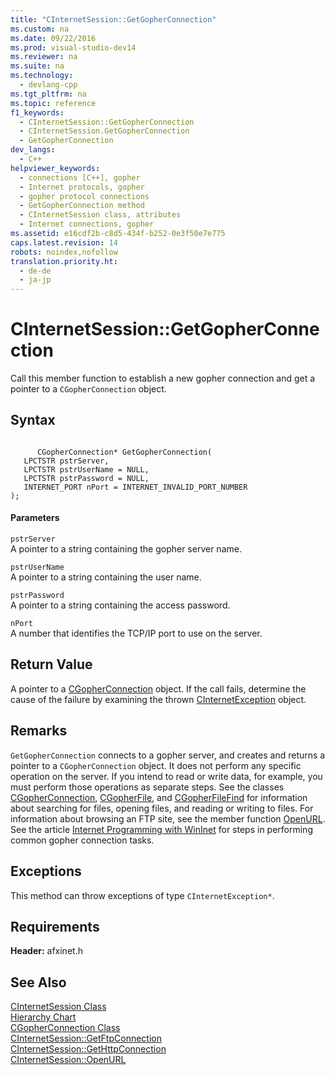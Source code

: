 ```yaml
---
title: "CInternetSession::GetGopherConnection"
ms.custom: na
ms.date: 09/22/2016
ms.prod: visual-studio-dev14
ms.reviewer: na
ms.suite: na
ms.technology: 
  - devlang-cpp
ms.tgt_pltfrm: na
ms.topic: reference
f1_keywords: 
  - CInternetSession::GetGopherConnection
  - CInternetSession.GetGopherConnection
  - GetGopherConnection
dev_langs: 
  - C++
helpviewer_keywords: 
  - connections [C++], gopher
  - Internet protocols, gopher
  - gopher protocol connections
  - GetGopherConnection method
  - CInternetSession class, attributes
  - Internet connections, gopher
ms.assetid: e16cdf2b-c8d5-434f-b252-0e3f50e7e775
caps.latest.revision: 14
robots: noindex,nofollow
translation.priority.ht: 
  - de-de
  - ja-jp
---
```

# CInternetSession::GetGopherConnection
Call this member function to establish a new gopher connection and get a pointer to a `CGopherConnection` object.  
  
## Syntax  
  
```  
  
      CGopherConnection* GetGopherConnection(  
   LPCTSTR pstrServer,  
   LPCTSTR pstrUserName = NULL,  
   LPCTSTR pstrPassword = NULL,  
   INTERNET_PORT nPort = INTERNET_INVALID_PORT_NUMBER   
);  
```  
  
#### Parameters  
 `pstrServer`  
 A pointer to a string containing the gopher server name.  
  
 `pstrUserName`  
 A pointer to a string containing the user name.  
  
 `pstrPassword`  
 A pointer to a string containing the access password.  
  
 `nPort`  
 A number that identifies the TCP/IP port to use on the server.  
  
## Return Value  
 A pointer to a [CGopherConnection](../vs140/cgopherconnection-class.md) object. If the call fails, determine the cause of the failure by examining the thrown [CInternetException](../vs140/cinternetexception-class.md) object.  
  
## Remarks  
 `GetGopherConnection` connects to a gopher server, and creates and returns a pointer to a `CGopherConnection` object. It does not perform any specific operation on the server. If you intend to read or write data, for example, you must perform those operations as separate steps. See the classes [CGopherConnection](../vs140/cgopherconnection-class.md), [CGopherFile](../vs140/cgopherfile-class.md), and [CGopherFileFind](../vs140/cgopherfilefind-class.md) for information about searching for files, opening files, and reading or writing to files. For information about browsing an FTP site, see the member function [OpenURL](../vs140/cinternetsession--openurl.md). See the article [Internet Programming with WinInet](../vs140/win32-internet-extensions--wininet-.md) for steps in performing common gopher connection tasks.  
  
## Exceptions  
 This method can throw exceptions of type `CInternetException*`.  
  
## Requirements  
 **Header:** afxinet.h  
  
## See Also  
 [CInternetSession Class](../vs140/cinternetsession-class.md)   
 [Hierarchy Chart](../vs140/hierarchy-chart.md)   
 [CGopherConnection Class](../vs140/cgopherconnection-class.md)   
 [CInternetSession::GetFtpConnection](../vs140/cinternetsession--getftpconnection.md)   
 [CInternetSession::GetHttpConnection](../vs140/cinternetsession--gethttpconnection.md)   
 [CInternetSession::OpenURL](../vs140/cinternetsession--openurl.md)